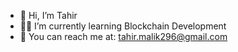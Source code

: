 - 👋 Hi, I’m Tahir
- 👨‍💻 I’m currently learning Blockchain Development
- 📧 You can reach me at: tahir.malik296@gmail.com

<!---
tmalikJK14/tmalikJK14 is a ✨ special ✨ repository because its `README.md` (this file) appears on your GitHub profile.
You can click the Preview link to take a look at your changes.
--->
